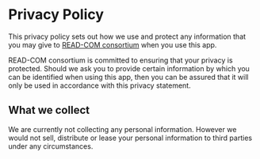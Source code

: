# Privacy Policy

This privacy policy sets out how we use and protect any information that you may give to [READ-COM consortium](https://www.read-com-eu.uma.es/the-partners/) when you use this app.

READ-COM consortium is committed to ensuring that your privacy is protected. Should we ask you to provide certain information by which you can be identified when using this app, then you can be assured that it will only be used in accordance with this privacy statement.

## What we collect

We are currently not collecting any personal information. However we would not sell, distribute or lease your personal information to third parties under any circumstances.
